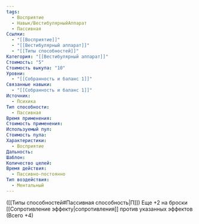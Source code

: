 ```yaml
---
tags:
  - Восприятие
  - Навык/ВестибулярныйАппарат
  - Пассивная
Ссылки:
  - "[[Восприятие]]"
  - "[[Вестибулярный аппарат]]"
  - "[[Типы способностей]]"
Категория: "[[Вестибулярный аппарат]]"
Стоимость: "5"
Стоимость выкупа: "10"
Уровни:
  - "[[Собранность и баланс 1]]"
Связанные навыки:
  - "[[Собранность и баланс 1]]"
Источник:
  - Психика
Тип способности:
  - Пассивная
Время применения: 
Стоимость применения: 
Используемый пул: 
Стоимость пула: 
Характеристики:
  - Восприятие
Дальность: 
Шаблон: 
Количество целей: 
Время действия:
  - Пассивно-постоянно
Тип воздействия:
  - Ментальный
---
```

([[Типы способностей#Пассивная способность|П]]) Еще +2 на броски [[Сопротивление эффекту|сопротивления]] против указанных эффектов (Всего +4)